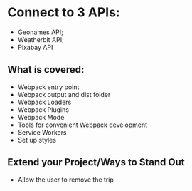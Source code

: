 # Connect to 3 APIs:

- Geonames API;
- Weatherbit API;
- Pixabay API


## What is covered:

- Webpack entry point
- Webpack output and dist folder
- Webpack Loaders
- Webpack Plugins
- Webpack Mode
- Tools for convenient Webpack development
- Service Workers
- Set up styles


## Extend your Project/Ways to Stand Out 

- Allow the user to remove the trip